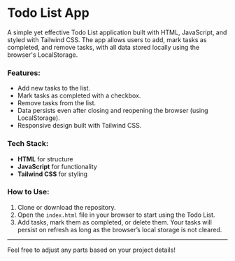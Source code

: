 # Todo List App

A simple yet effective Todo List application built with HTML, JavaScript, and styled with Tailwind CSS. The app allows users to add, mark tasks as completed, and remove tasks, with all data stored locally using the browser's LocalStorage.

### Features:

* Add new tasks to the list.
* Mark tasks as completed with a checkbox.
* Remove tasks from the list.
* Data persists even after closing and reopening the browser (using LocalStorage).
* Responsive design built with Tailwind CSS.

### Tech Stack:

* **HTML** for structure
* **JavaScript** for functionality
* **Tailwind CSS** for styling

### How to Use:

1. Clone or download the repository.
2. Open the `index.html` file in your browser to start using the Todo List.
3. Add tasks, mark them as completed, or delete them. Your tasks will persist on refresh as long as the browser’s local storage is not cleared.

---

Feel free to adjust any parts based on your project details!
